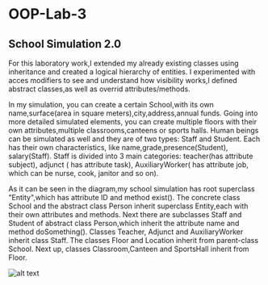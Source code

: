 # OOP-Lab-3

## School Simulation 2.0

For this laboratory work,I extended my already existing classes using inheritance and created a logical hierarchy of entities. I experimented with acces modifiers to see and understand how visibility works,I defined abstract classes,as well as overrid attributes/methods. 

In my simulation, you can create a certain School,with its own name,surface(area in square meters),city,address,annual funds. Going into more detailed simulated elements, you can create multiple floors with their own attributes,multiple classrooms,canteens or sports halls. Human beings can be simulated as well and they are of two types: Staff and Student. Each has their own characteristics, like name,grade,presence(Student), salary(Staff). Staff is divided into 3 main categories: teacher(has attribute subject), adjunct ( has attribute task), AuxiliaryWorker( has attribute job, which can be nurse, cook, janitor and so on).

As it can be seen in the diagram,my school simulation has root superclass "Entity",which has attribute ID and method exist(). The concrete class School and the abstract class Person  inherit superclass Entity,each with their own attributes and methods. Next there are subclasses Staff and Student of abstract class Person,which inherit the attribute name and method doSomething(). Classes Teacher, Adjunct and AuxiliaryWorker inherit class Staff. The classes Floor and Location inherit from parent-class School. Next up, classes Classroom,Canteen and SportsHall inherit from Floor.

![alt text](https://user-images.githubusercontent.com/89996471/194141807-5c1db44b-5489-4caa-ba4c-6c05acdeae6b.jpg)

